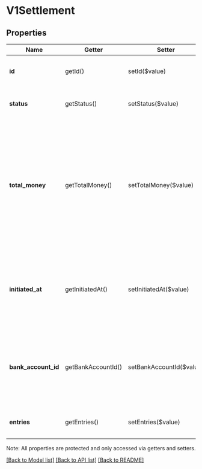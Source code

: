 # V1Settlement

## Properties
Name | Getter | Setter | Type | Description | Notes
------------ | ------------- | ------------- | ------------- | ------------- | -------------
**id** | getId() | setId($value) | **string** | The settlement&#39;s unique identifier. | [optional] 
**status** | getStatus() | setStatus($value) | **string** | The settlement&#39;s current status. | [optional] 
**total_money** | getTotalMoney() | setTotalMoney($value) | [**\SquareConnect\Model\V1Money**](V1Money.md) | The amount of money involved in the settlement. A positive amount indicates a deposit, and a negative amount indicates a withdrawal. This amount is never zero. | [optional] 
**initiated_at** | getInitiatedAt() | setInitiatedAt($value) | **string** | The time when the settlement was submitted for deposit or withdrawal, in ISO 8601 format. | [optional] 
**bank_account_id** | getBankAccountId() | setBankAccountId($value) | **string** | The Square-issued unique identifier for the bank account associated with the settlement. | [optional] 
**entries** | getEntries() | setEntries($value) | [**\SquareConnect\Model\V1SettlementEntry[]**](V1SettlementEntry.md) | The entries included in this settlement. | [optional] 

Note: All properties are protected and only accessed via getters and setters.

[[Back to Model list]](../../README.md#documentation-for-models) [[Back to API list]](../../README.md#documentation-for-api-endpoints) [[Back to README]](../../README.md)

